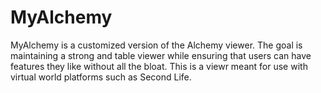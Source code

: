 # MyAlchemy
MyAlchemy is a customized version of the Alchemy viewer.  The goal is maintaining a strong and table viewer while ensuring that users can have features they like without all the bloat.  This is a viewr meant for use with virtual world platforms such as Second Life.
